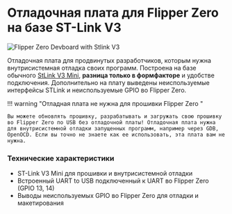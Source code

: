 # Отладочная плата для Flipper Zero на базе ST-Link V3

![Flipper Zero Devboard with Stlink V3 ](https://cdn.flipperzero.one/devboard-stlinkv3.png)

Отладочная плата для продвинутых разработчиков, которым нужна внутрисистемная отладка своих программ. Построена на базе обычного [StLink V3 Mini](https://www.st.com/en/development-tools/stlink-v3mini.html), **разница только в формфакторе** и удобстве подключения. Дополнительно на плату выведены неиспользуемые интерфейсы STLink и неиспользуемые GPIO во Flipper Zero.

!!! warning "Отладная плата не нужна для прошивки Flipper Zero "

    Вы можете обновлять прошивку, разрабатывать и загружать свою прошивку во Flipper Zero по USB без отладочной платы! Отладочная плата нужна для внутрисистемной отладки запущенных программ, например через GDB, OpenOCD. Если вы точно не знаете как ее использовать, эта плата вам не нужна.    

### Технические характеристики

* ST-Link V3 Mini для прошивки и внутрисистемной отладки
* Встроенный UART to USB подключенный к UART во Flipper Zero (GPIO 13, 14)
* Выводы неиспользуемых GPIO во Flipper Zero для отладки и макетирования

